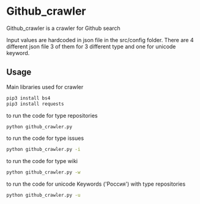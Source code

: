 # Github_crawler
Github_crawler is a crawler for Github search <br />

Input values are hardcoded in json file in the src/config folder. There are 4 different json file 3 of them for 3 different type and one for unicode keyword.<br />

## Usage

Main libraries used for crawler
```bash
pip3 install bs4
pip3 install requests
```
to run the code for type repositories

```bash
python github_crawler.py
```

to run the code for type issues

```bash
python github_crawler.py -i
```

to run the code for type wiki

```bash
python github_crawler.py -w
```

to run the code for unicode Keywords ('Россия') with type repositories
```bash
python github_crawler.py -u
```
